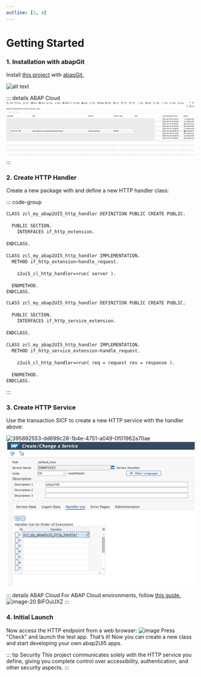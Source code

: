 ```yaml
---
outline: [2, 4]
---
```


# Getting Started

### 1. Installation with abapGit

Install [this project](https://github.com/abap2UI5/abap2UI5) with [abapGit.](https://abapgit.org)

![alt text](image.png)

::: details ABAP Cloud
![alt text](image-4.png)
:::


### 2. Create HTTP Handler
Create a new package with and define a new HTTP handler class:

::: code-group

```abap [ABAP]
CLASS zcl_my_abap2UI5_http_handler DEFINITION PUBLIC CREATE PUBLIC.

  PUBLIC SECTION.
    INTERFACES if_http_extension.

ENDCLASS.

CLASS zcl_my_abap2UI5_http_handler IMPLEMENTATION.
  METHOD if_http_extension~handle_request.

    z2ui5_cl_http_handler=>run( server ).

  ENDMETHOD.
ENDCLASS.
```

```abap [ABAP Cloud]
CLASS zcl_my_abap2UI5_http_handler DEFINITION PUBLIC CREATE PUBLIC.

  PUBLIC SECTION.
    INTERFACES if_http_service_extension.

ENDCLASS.

CLASS zcl_my_abap2UI5_http_handler IMPLEMENTATION.
  METHOD if_http_service_extension~handle_request.

    z2ui5_cl_http_handler=>run( req = request res = response ).

  ENDMETHOD.
ENDCLASS.
```
:::

### 3. Create HTTP Service
Use the transaction SICF to create a new HTTP service with the handler above:

![395892553-dd699c28-1b4e-4751-a049-0f01962a70ae](https://github.com/user-attachments/assets/b76d9459-79be-40e1-a00e-b4e8cbbab9d4) <br>
![alt text](image-5.png)

::: details ABAP Cloud
For ABAP Cloud environments, follow [this guide.](https://developers.sap.com/tutorials/abap-environment-create-http-service..html)
<img width="846" alt="image-20 BiFOuUXZ" src="https://github.com/user-attachments/assets/ecbd1505-1412-47e4-9427-504fa91c8162">
:::

### 4. Initial Launch
Now access the HTTP endpoint from a web browser:
<img width="800" alt="image" src="https://github.com/user-attachments/assets/c8962298-068d-4efb-a853-c44a9b9cda56">
Press "Check" and launch the test app. That’s it! Now you can create a new class and start developing your own abap2UI5 apps.

::: tip Security
This project communicates solely with the HTTP service you define, giving you complete control over accessibility, authentication, and other security aspects.
:::

